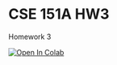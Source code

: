# CSE 151A HW3

Homework 3

<a target="_blank" href="https://colab.research.google.com/github/ucsd-cse151a-ss124/hw3">
  <img src="https://colab.research.google.com/assets/colab-badge.svg" alt="Open In Colab"/>
</a>
